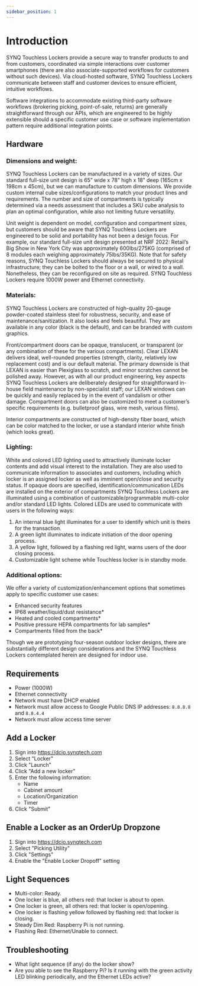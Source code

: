 ```yaml
---
sidebar_position: 1
---
```


# Introduction
SYNQ Touchless Lockers provide a secure way to transfer products to and from customers, coordinated via simple interactions over customer smartphones (there are also associate-supported workflows for customers without such devices). Via cloud-hosted software, SYNQ Touchless Lockers communicate between staff and customer devices to ensure efficient, intuitive workflows.  

Software integrations to accommodate existing third-party software workflows (brokering picking, point-of-sale, returns) are generally straightforward through our APIs, which are engineered to be highly extensible should a specific customer use case or software implementation pattern require additional integration points.

## Hardware
### Dimensions and weight:
SYNQ Touchless Lockers can be manufactured in a variety of sizes. Our standard full-size unit design is 65” wide x 78” high x 18” deep (165cm x 198cm x 45cm), but we can manufacture to custom dimensions. We provide custom internal cube sizes/configurations to match your product lines and requirements. The number and size of compartments is typically determined via a needs assessment that includes a SKU cube analysis to plan an optimal configuration, while also not limiting future versatility. 

Unit weight is dependent on model, configuration and compartment sizes, but customers should be aware that SYNQ Touchless Lockers are engineered to be solid and portability has not been a design focus. For example, our standard full-size unit design presented at NRF 2022: Retail’s Big Show in New York City was approximately 600lbs/275KG (comprised of 8 modules each weighing approximately 75lbs/35KG). Note that for safety reasons, SYNQ Touchless Lockers should always be secured to physical infrastructure; they can be bolted to the floor or a wall, or wired to a wall. Nonetheless, they can be reconfigured on site as required. SYNQ Touchless Lockers require 1000W power and Ethernet connectivity. 

### Materials:  
SYNQ Touchless Lockers are constructed of high-quality 20-gauge powder-coated stainless steel for robustness, security, and ease of maintenance/sanitization. It also looks and feels beautiful. They are available in any color (black is the default), and can be branded with custom graphics.

Front/compartment doors can be opaque, translucent, or transparent (or any combination of these for the various compartments). Clear LEXAN delivers ideal, well-rounded properties (strength, clarity, relatively low replacement cost) and is our default material. The primary downside is that LEXAN is easier than Plexiglass to scratch, and minor scratches cannot be polished away. However, as with all our product engineering, key aspects SYNQ Touchless Lockers are deliberately designed for straightforward in-house field maintenance by non-specialist staff; our LEXAN windows can be quickly and easily replaced by in the event of vandalism or other damage. Compartment doors can also be customized to meet a customer’s specific requirements (e.g. bulletproof glass, wire mesh, various films). 

Interior compartments are constructed of high-density fiber board, which can be color matched to the locker, or use a standard interior white finish (which looks great).

### Lighting:
White and colored LED lighting used to attractively illuminate locker contents and add visual interest to the installation. They are also used to communicate information to associates and customers, including which locker is an assigned locker as well as imminent open/close and security status. If opaque doors are specified, identification/communication LEDs are installed on the exterior of compartments SYNQ Touchless Lockers are illuminated using a combination of customizable/programmable multi-color and/or standard LED lights. Colored LEDs are used to communicate with users in the following ways:

1.	An internal blue light illuminates for a user to identify which unit is theirs for the transaction.
2.	A green light illuminates to indicate initiation of the door opening process.
3.	A yellow light, followed by a flashing red light, warns users of the door closing process.
4.	Customizable light scheme while Touchless locker is in standby mode.

### Additional options: 
We offer a variety of customization/enhancement options that sometimes apply to specific customer use cases: 
- Enhanced security features
- IP68 weather/liquid/dust resistance* 
- Heated and cooled compartments*
- Positive pressure HEPA compartments for lab samples* 
- Compartments filled from the back*

Though we are prototyping four-season outdoor locker designs, there are substantially different design considerations and the SYNQ Touchless Lockers contemplated herein are designed for indoor use. 


## Requirements
- Power (1000W)
- Ethernet connectivity
- Network must have DHCP enabled
- Network must allow access to Google Public DNS IP addresses: `8.8.8.8` and `8.8.4.4`
- Network must allow access time server

## Add a Locker
1. Sign into https://dcio.synqtech.com
2. Select "Locker"
3. Click "Launch"
4. Click "Add a new locker"
5. Enter the following information:
   - Name
   - Cabinet amount
   - Location/Organization
   - Timer
6. Click "Submit"

## Enable a Locker as an OrderUp Dropzone
1. Sign into https://dcio.synqtech.com
2. Select "Picking Utility"
3. Click "Settings"
4. Enable the "Enable Locker Dropoff" setting

## Light Sequences
- Multi-color: Ready.
- One locker is blue, all others red: that locker is about to open.
- One locker is green, all others red: that locker is open/opening.
- One locker is flashing yellow followed by flashing red: that locker is closing.
- Steady Dim Red: Raspberry Pi is not running.
- Flashing Red: Ethernet/Unable to connect.

## Troubleshooting
- What light sequence (if any) do the locker show?
- Are you able to see the Raspberry Pi? Is it running with the green activity LED blinking periodically, and the Ethernet LEDs active?